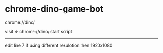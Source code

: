 # chrome-dino-game-bot
chrome://dino/


visit => chrome://dino/
start script


-----------------------------
edit line 7 if using different resulotion then 1920x1080

